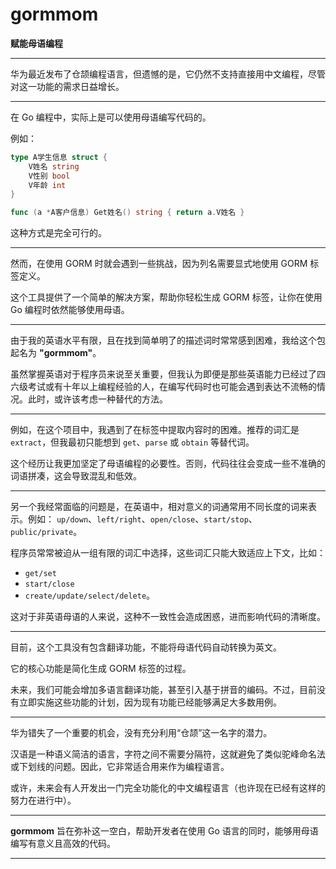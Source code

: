 # gormmom
**赋能母语编程**

---

华为最近发布了仓颉编程语言，但遗憾的是，它仍然不支持直接用中文编程，尽管对这一功能的需求日益增长。

---

在 Go 编程中，实际上是可以使用母语编写代码的。

例如：
```go
type A学生信息 struct {
    V姓名 string
    V性别 bool
    V年龄 int
}

func (a *A客户信息) Get姓名() string { return a.V姓名 }
```

这种方式是完全可行的。

---

然而，在使用 GORM 时就会遇到一些挑战，因为列名需要显式地使用 GORM 标签定义。

这个工具提供了一个简单的解决方案，帮助你轻松生成 GORM 标签，让你在使用 Go 编程时依然能够使用母语。

---

由于我的英语水平有限，且在找到简单明了的描述词时常常感到困难，我给这个包起名为 **"gormmom"**。

虽然掌握英语对于程序员来说至关重要，但我认为即便是那些英语能力已经过了四六级考试或有十年以上编程经验的人，在编写代码时也可能会遇到表达不流畅的情况。此时，或许该考虑一种替代的方法。

---

例如，在这个项目中，我遇到了在标签中提取内容时的困难。推荐的词汇是 `extract`，但我最初只能想到 `get`、`parse` 或 `obtain` 等替代词。

这个经历让我更加坚定了母语编程的必要性。否则，代码往往会变成一些不准确的词语拼凑，这会导致混乱和低效。

---

另一个我经常面临的问题是，在英语中，相对意义的词通常用不同长度的词来表示。例如：
`up/down`、`left/right`、`open/close`、`start/stop`、`public/private`。

程序员常常被迫从一组有限的词汇中选择，这些词汇只能大致适应上下文，比如：
- `get/set`
- `start/close`
- `create/update/select/delete`。

这对于非英语母语的人来说，这种不一致性会造成困惑，进而影响代码的清晰度。

---

目前，这个工具没有包含翻译功能，不能将母语代码自动转换为英文。

它的核心功能是简化生成 GORM 标签的过程。

未来，我们可能会增加多语言翻译功能，甚至引入基于拼音的编码。不过，目前没有立即实施这些功能的计划，因为现有功能已经能够满足大多数用例。

---

华为错失了一个重要的机会，没有充分利用“仓颉”这一名字的潜力。

汉语是一种语义简洁的语言，字符之间不需要分隔符，这就避免了类似驼峰命名法或下划线的问题。因此，它非常适合用来作为编程语言。

或许，未来会有人开发出一门完全功能化的中文编程语言（也许现在已经有这样的努力在进行中）。

---

**gormmom** 旨在弥补这一空白，帮助开发者在使用 Go 语言的同时，能够用母语编写有意义且高效的代码。

---
